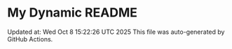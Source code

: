 # My Dynamic README
Updated at: Wed Oct  8 15:22:26 UTC 2025
This file was auto-generated by GitHub Actions.
